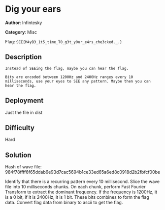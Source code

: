 # Dig your ears

**Author**: Infintesky

**Category**: Misc

Flag: `SEE{M4yB3_1t5_t1me_T0_g3t_y0ur_e4rs_che3cked._.}`

## Description

```
Instead of SEEing the flag, maybe you can hear the flag. 

Bits are encoded between 1200Hz and 2400Hz ranges every 10 milliseconds, use your eyes to SEE any pattern. Maybe then you can hear the flag. 
```

## Deployment

Just the file in dist

## Difficulty

Hard

## Solution
Hash of wave file: 984f78ffff6f65ddab6e93d7cac5694b1ce33ed65a6ed8c0918d2b2fbfcf00be

Identify that there is a recurring pattern every 10 millisecond. Slice the wave file into 10 milliseconds chunks. On each chunk, perform Fast Fourier Transform to extract the dominant frequency. If the frequency is 1200Hz, it is a 0 bit, if it is 2400Hz, it is 1 bit. These bits combines to form the flag data. Convert flag data from binary to ascii to get the flag.
